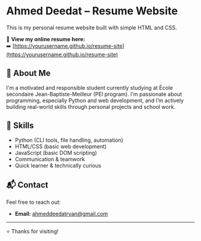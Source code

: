 # Ahmed Deedat – Resume Website

This is my personal resume website built with simple HTML and CSS.

📄 **View my online resume here:**  
➡️ [https://yourusername.github.io/resume-site](https://yourusername.github.io/resume-site)

## 💼 About Me

I'm a motivated and responsible student currently studying at École secondaire Jean-Baptiste-Meilleur (PEI program). I'm passionate about programming, especially Python and web development, and I’m actively building real-world skills through personal projects and school work.

## 🧠 Skills
- Python (CLI tools, file handling, automation)
- HTML/CSS (basic web development)
- JavaScript (basic DOM scripting)
- Communication & teamwork
- Quick learner & technically curious

## 📬 Contact
Feel free to reach out:

- **Email:** ahmeddeedatryan@gmail.com

---

⭐️ Thanks for visiting!
